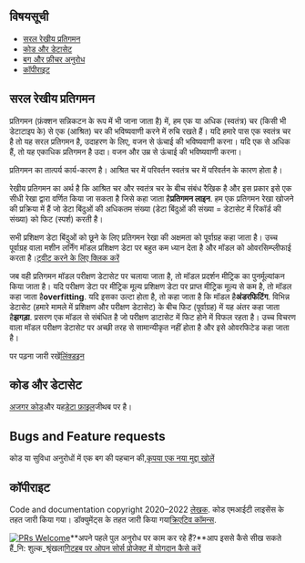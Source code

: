 ## विषयसूची

-   [सरल रेखीय प्रतिगमन](https://github.com/drnitinmalik/simple-linear-regression#simple-linear-regression)
-   [कोड और डेटासेट](https://github.com/drnitinmalik/simple-linear-regression#code-and-dataset)
-   [बग और फ़ीचर अनुरोध](https://github.com/drnitinmalik/simple-linear-regression#bugs-and-feature-requests)
-   [कॉपीराइट](https://github.com/drnitinmalik/simple-linear-regression#copyright)

## सरल रेखीय प्रतिगमन

प्रतिगमन (फ़ंक्शन सन्निकटन के रूप में भी जाना जाता है) में, हम एक या अधिक (स्वतंत्र) चर (किसी भी डेटाटाइप के) से एक (आश्रित) चर की भविष्यवाणी करने में रुचि रखते हैं। यदि हमारे पास एक स्वतंत्र चर है तो यह सरल प्रतिगमन है, उदाहरण के लिए, वजन से ऊंचाई की भविष्यवाणी करना। यदि एक से अधिक हैं, तो यह एकाधिक प्रतिगमन है उदा। वजन और उम्र से ऊंचाई की भविष्यवाणी करना।

प्रतिगमन का तात्पर्य कार्य-कारण है। आश्रित चर में परिवर्तन स्वतंत्र चर में परिवर्तन के कारण होता है।

रेखीय प्रतिगमन का अर्थ है कि आश्रित चर और स्वतंत्र चर के बीच संबंध रैखिक है और इस प्रकार इसे एक सीधी रेखा द्वारा वर्णित किया जा सकता है जिसे कहा जाता है**प्रतिगमन लाइन**. हम एक प्रतिगमन रेखा खोजने की प्रक्रिया में हैं जो डेटा बिंदुओं की अधिकतम संख्या (डेटा बिंदुओं की संख्या = डेटासेट में रिकॉर्ड की संख्या) को फिट (स्पर्श) करती है।

सभी प्रशिक्षण डेटा बिंदुओं को छूने के लिए प्रतिगमन रेखा की अक्षमता को पूर्वाग्रह कहा जाता है। उच्च पूर्वाग्रह वाला मशीन लर्निंग मॉडल प्रशिक्षण डेटा पर बहुत कम ध्यान देता है और मॉडल को ओवरसिम्प्लीफाई करता है।[ट्वीट करने के लिए क्लिक करें](https://clicktotweet.com/6Rcfz)

जब वही प्रतिगमन मॉडल परीक्षण डेटासेट पर चलाया जाता है, तो मॉडल प्रदर्शन मीट्रिक का पुनर्मूल्यांकन किया जाता है। यदि परीक्षण डेटा पर मीट्रिक मूल्य प्रशिक्षण डेटा पर प्राप्त मीट्रिक मूल्य से कम है, तो मॉडल कहा जाता है**overfitting**. यदि इसका उल्टा होता है, तो कहा जाता है कि मॉडल है**अंडरफिटिंग**. विभिन्न डेटासेट (हमारे मामले में प्रशिक्षण और परीक्षण डेटासेट) के बीच फिट (पूर्वाग्रह) में यह अंतर कहा जाता है**झगड़ा**. प्रसरण एक मॉडल से संबंधित है जो परीक्षण डाटासेट में फिट होने में विफल रहता है। उच्च विचरण वाला मॉडल परीक्षण डेटासेट पर अच्छी तरह से सामान्यीकृत नहीं होता है और इसे ओवरफिटेड कहा जाता है।

पर पढ़ना जारी रखें[लिंक्डइन](https://www.linkedin.com/pulse/simple-linear-regression-overview-nitin-malik/)

## कोड और डेटासेट

[अजगर कोड](https://github.com/drnitinmalik/simple-linear-regression/blob/main/predict-GPA-from-SAT.py)और यह[डेटा फ़ाइल](https://github.com/drnitinmalik/simple-linear-regression/blob/main/SAT-GPA.csv)जीथब पर है।

## Bugs and Feature requests

कोड या सुविधा अनुरोधों में एक बग की पहचान की,[कृपया एक नया मुद्दा खोलें](https://github.com/drnitinmalik/simple-linear-regression/issues/new/choose)

## कॉपीराइट

Code and documentation copyright 2020–2022 [लेखक](https://github.com/drnitinmalik/simple-linear-regression/graphs/contributors). कोड एमआईटी लाइसेंस के तहत जारी किया गया। डॉक्युमेंट्स के तहत जारी किया गया[क्रिएटिव कॉमन्स](https://creativecommons.org/licenses/by/3.0/).

[![PRs Welcome](https://img.shields.io/badge/PRs-welcome-brightgreen.svg?style=flat-square)](https://makeapullrequest.com)**अपने पहले पुल अनुरोध पर काम कर रहे हैं?**आप इससे कैसे सीख सकते हैं_नि: शुल्क_श्रृंखला[गिटहब पर ओपन सोर्स प्रोजेक्ट में योगदान कैसे करें](https://kcd.im/pull-request)
